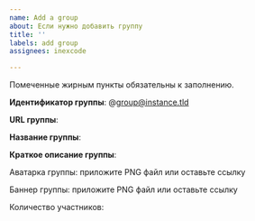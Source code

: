 ```yaml
---
name: Add a group
about: Если нужно добавить группу
title: ''
labels: add group
assignees: inexcode

---
```


Помеченные жирным пункты обязательны к заполнению.

**Идентификатор группы**: @group@instance.tld

**URL группы**: 

**Название группы**: 

**Краткое описание группы**: 

Аватарка группы: приложите PNG файл или оставьте ссылку

Баннер группы: приложите PNG файл или оставьте ссылку

Количество участников:
